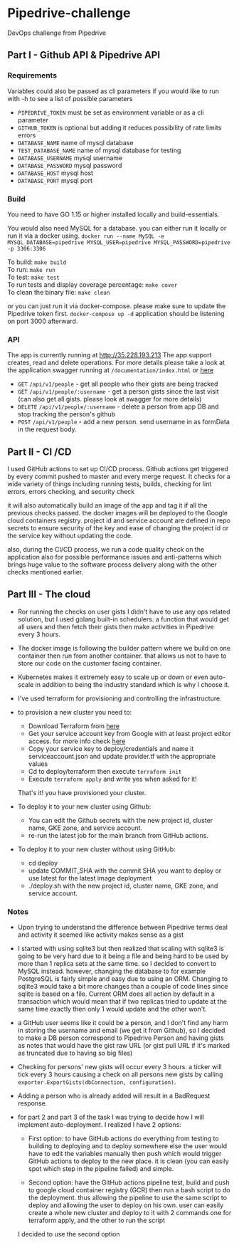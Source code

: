 # Pipedrive-challenge
DevOps challenge from Pipedrive


## Part I - Github API & Pipedrive API

### Requirements
Variables could also be passed as cli parameters if you would like to run with -h to see a list of possible parameters

* `PIPEDRIVE_TOKEN` must be set as environment variable or as a cli parameter
* `GITHUB_TOKEN` is optional but adding it reduces possibility of rate limits errors
* `DATABASE_NAME` name of mysql database
* `TEST_DATABASE_NAME` name of mysql database for testing
* `DATABASE_USERNAME` mysql username
* `DATABASE_PASSWORD` mysql password
* `DATABASE_HOST` mysql host
* `DATABASE_PORT` mysql port
### Build
You need to have GO 1.15 or higher installed locally and build-essentials.

You would also need MySQL for a database. you can either run it locally or run it via a docker using.
`docker run --name MySQL -e MYSQL_DATABASE=pipedrive MYSQL_USER=pipedrive MYSQL_PASSWORD=pipedrive -p 3306:3306`

To build: ```make build```  
To run: ```make run```  
To test: ```make test```  
To run tests and display coverage percentage: ```make cover```   
To clean the binary file: ```make clean```

or you can just run it via docker-compose. please make sure to update the Pipedrive token first.
`docker-compose up -d` application should be listening on port  3000 afterward.
### API
The app is currently running at http://35.228.193.213
The app support creates, read and delete operations.
For more details please take a look at the application swagger running at `/documentation/index.html` 
or [here](http://35.228.193.213/documentation/index.html)

* `GET` `/api/v1/people` - get all people who their gists are being tracked
* `GET` `/api/v1/people/:username` - get a person gists since the last visit (can also get all gists. please look at swagger for more details)
* `DELETE` `/api/v1/people/:username` - delete a person from app DB and stop tracking the person's github
* `POST` `/api/v1/people` - add a new person.  send username in as formData in the request body.

## Part II - CI /CD
I used GitHub actions to set up CI/CD process. Github actions get triggered by every commit pushed to master and
every merge request. It checks for a wide variety of things including running tests, builds, checking for lint errors,
errors checking, and security check

it will also automatically build an image of the app and tag it if all the previous checks passed.
the docker images will be deployed to the Google cloud containers registry. project id and service account are defined in repo secrets to ensure security of the key and ease of changing the project id or the service key without updating the code.

also, during the CI/CD process, we run a code quality check on the application also for possible performance issues and anti-patterns
which brings huge value to the software process delivery along with the other checks mentioned earlier.
## Part III - The cloud
* Ror running the checks on user gists I didn't have to use any ops related solution, but I used golang built-in schedulers.
  a function that would get all users and then fetch their gists then make activities in Pipedrive every 3 hours.

* The docker image is following the builder pattern where we build on one container then run from another container.
  that allows us not to have to store our code on the customer facing container.

* Kubernetes makes it extremely easy to scale up or down or even auto-scale in addition to being the industry standard
  which is why I choose it.
* I've used terraform for provisioning and controlling the infrastructure.

* to provision a new cluster you need to:
  * Download Terraform from [here](https://www.terraform.io/downloads.html)
  * Get your service account key from Google with at least project editor access. for more info check
    [here](https://cloud.google.com/iam/docs/creating-managing-service-account-keys)
  * Copy your service key to deploy/credentials and name it serviceaccount.json and update provider.tf with the appropriate values
  * Cd to deploy/terraform then execute `terraform init` 
  * Execute `terraform apply` and write yes when asked for it! 

  That's it! you have provisioned your cluster.

* To deploy it to your new cluster using Github:
  * You can edit the Github secrets with the new project id, cluster name, GKE zone, and service account.
  * re-run the latest job for the main branch from GitHub actions.
* To deploy it to your new cluster without using GitHub:
  * cd deploy
  * update COMMIT_SHA with the commit SHA you want to deploy or use latest for the latest image deployment
  *  ./deploy.sh with the new project id, cluster name, GKE zone, and service account.

### Notes
* Upon trying to understand  the difference between Pipedrive terms deal and activity it seemed like activity makes
  sense as a gist

* I started with using sqlite3 but then realized that scaling with sqlite3 is going to be very hard due to it being
  a file and being hard to be used by more than 1 replica sets at the same time. so I decided to convert to MySQL instead.
  however, changing the database to for example PostgreSQL is fairly simple and easy due to using an ORM.
  Changing to sqlite3 would take a bit more changes than a couple of code lines since sqlite is based on a file.
  Current ORM does all action by default in a transaction which would mean that if two replicas tried to update
  at the same time exactly then only 1 would update and the other won't.

* a GitHub user seems like it could be a person, and I don't find any harm in storing the username and email (we get it
  from Github), so I decided to make a DB person correspond to Pipedrive Person and having gists as notes that would
  have the gist raw URL (or gist pull URL if it's marked as truncated due to having so big files)

* Checking for persons' new gists will occur every 3 hours. a ticker will tick every 3 hours causing a check on all persons
  new gists by calling `exporter.ExportGists(dbConnection, configuration)`.

* Adding a person who is already added will result in a BadRequest response.

* for part 2 and part 3 of the task I was trying to decide how I will implement auto-deployment. I realized I have 2 options:

  * First option: to have GitHub actions do everything from testing to building to deploying and to deploy somewhere else the user would have to edit the variables manually then push which would trigger GitHub actions to deploy to the new place. it is
    clean (you can easily spot which step in the pipeline failed) and simple.

  * Second option: have the GitHub actions pipeline test, build and push to google cloud container registry (GCR)
    then run a bash script to do the deployment. thus allowing the pipeline to use the same script to deploy and allowing the user to deploy on his own.
    user can easily create a whole new cluster and deploy to it with 2 commands one for terraform apply, and
    the other to run the script

  I decided to use the second option